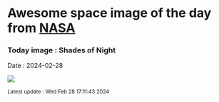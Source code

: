 
# Awesome space image of the day from [NASA](https://api.nasa.gov/)

### Today image : Shades of Night
Date : 2024-02-28

![](https://apod.nasa.gov/apod/image/2402/TwilightShades_Giannobile_1080.jpg)

<small>Latest update : Wed Feb 28 17:11:43 2024</small>
        